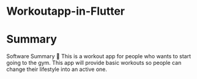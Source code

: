 # Workoutapp-in-Flutter

# Summary 
Software Summary  :brain:
This is a workout app for people who wants to start going to the gym. This app will provide basic workouts so people can change their lifestyle into an active one.
